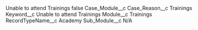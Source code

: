 <?xml version="1.0" encoding="UTF-8"?>
<CustomMetadata xmlns="http://soap.sforce.com/2006/04/metadata" xmlns:xsi="http://www.w3.org/2001/XMLSchema-instance" xmlns:xsd="http://www.w3.org/2001/XMLSchema">
    <label>Unable to attend Trainings</label>
    <protected>false</protected>
    <values>
        <field>Case_Module__c</field>
        <value xsi:nil="true"/>
    </values>
    <values>
        <field>Case_Reason__c</field>
        <value xsi:type="xsd:string">Trainings</value>
    </values>
    <values>
        <field>Keyword__c</field>
        <value xsi:type="xsd:string">Unable to attend Trainings</value>
    </values>
    <values>
        <field>Module__c</field>
        <value xsi:type="xsd:string">Trainings</value>
    </values>
    <values>
        <field>RecordTypeName__c</field>
        <value xsi:type="xsd:string">Academy</value>
    </values>
    <values>
        <field>Sub_Module__c</field>
        <value xsi:type="xsd:string">N/A</value>
    </values>
</CustomMetadata>
